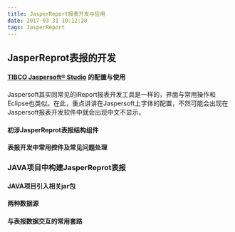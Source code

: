 ```yaml
---
title: JasperReport报表开发与应用
date: 2017-03-31 10:12:28
tags: JasperReport 
---
```


## JasperReprot表报的开发

#### [TIBCO Jaspersoft® Studio](http://community.jaspersoft.com/project/jaspersoft-studio) 的配置与使用

Jaspersoft其实同常见的iReport报表开发工具是一样的，界面与常用操作和Eclipse也类似。在此，重点讲讲在Jaspersoft上字体的配置，不然可能会出现在Jaspersoft报表开发软件中就会出现中文不显示。

#### 初涉JasperReprot表报结构组件

#### 表报开发中常用控件及常见问题处理

### JAVA项目中构建JasperReprot表报

#### JAVA项目引入相关jar包

#### 两种数据源

#### 与表报数据交互的常用套路

